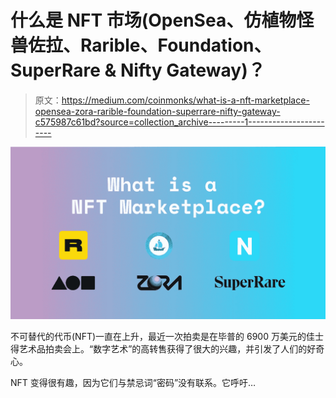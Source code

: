 # 什么是 NFT 市场(OpenSea、仿植物怪兽佐拉、Rarible、Foundation、SuperRare & Nifty Gateway)？

> 原文：<https://medium.com/coinmonks/what-is-a-nft-marketplace-opensea-zora-rarible-foundation-superrare-nifty-gateway-c575987c61bd?source=collection_archive---------1----------------------->

![](img/6b772bb097be8c028728ed36fb9e46a7.png)

不可替代的代币(NFT)一直在上升，最近一次拍卖是在毕普的 6900 万美元的佳士得艺术品拍卖会上。“数字艺术”的高转售获得了很大的兴趣，并引发了人们的好奇心。

NFT 变得很有趣，因为它们与禁忌词“密码”没有联系。它呼吁…